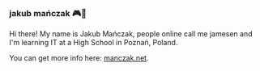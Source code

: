 ### jakub mańczak 🎮💖

Hi there! My name is Jakub Mańczak, people online call me jamesen and I'm learning IT at a High School in Poznań, Poland.

You can get more info here: [manczak.net](https://manczak.net).
